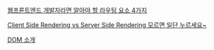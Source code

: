 

[웹프론트엔드 개발자라면 알아야 할 라우팅 요소 4가지](https://www.youtube.com/watch?v=r646F4k44V4&list=PLiLLi47PCMPjvVIba_5Tzl--QqblJkpnZ&index=200&ab_channel=Taehoon)
<br/>

[Client Side Rendering vs Server Side Rendering 모르면 일단 누르세요~](https://www.youtube.com/watch?v=5W72UHb-9iI&list=PLiLLi47PCMPjvVIba_5Tzl--QqblJkpnZ&index=201&ab_channel=%EC%BD%94%EB%93%9C%ED%8C%A9%ED%86%A0%EB%A6%AC)
<br/>

[DOM 소개](https://developer.mozilla.org/ko/docs/Web/API/Document_Object_Model/Introduction)
<br/>

[]()
<br/>
